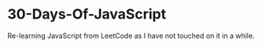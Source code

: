 # 30-Days-Of-JavaScript
Re-learning JavaScript from LeetCode as I have not touched on it in a while.

